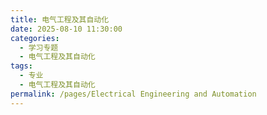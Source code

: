 ```yaml
---
title: 电气工程及其自动化
date: 2025-08-10 11:30:00
categories:
  - 学习专题
  - 电气工程及其自动化
tags:
  - 专业
  - 电气工程及其自动化
permalink: /pages/Electrical Engineering and Automation
---
```



